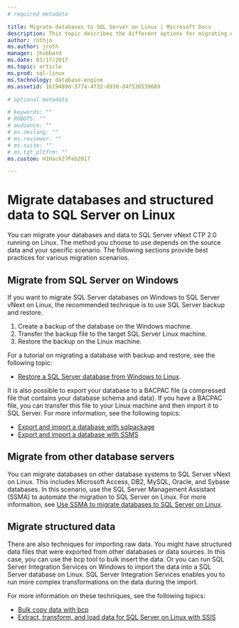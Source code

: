 ```yaml
---
# required metadata

title: Migrate databases to SQL Server on Linux | Microsoft Docs
description: This topic describes the different options for migrating databases and data to SQL Server on Linux.
author: rothja 
ms.author: jroth 
manager: jhubbard
ms.date: 03/17/2017
ms.topic: article
ms.prod: sql-linux
ms.technology: database-engine
ms.assetid: 1619489d-377a-4f32-8930-d4f536539689

# optional metadata

# keywords: ""
# ROBOTS: ""
# audience: ""
# ms.devlang: ""
# ms.reviewer: ""
# ms.suite: ""
# ms.tgt_pltfrm: ""
ms.custom: H1Hack27Feb2017

---
```

# Migrate databases and structured data to SQL Server on Linux 

You can migrate your databases and data to SQL Server vNext CTP 2.0 running on Linux. The method you choose to use depends on the source data and your specific scenario. The following sections provide best practices for various migration scenarios.

## Migrate from SQL Server on Windows
If you want to migrate SQL Server databases on Windows to SQL Server vNext on Linux, the recommended technique is to use SQL Server backup and restore.

1. Create a backup of the database on the Windows machine.
2. Transfer the backup file to the target SQL Server Linux machine.
3. Restore the backup on the Linux machine. 

For a tutorial on migrating a database with backup and restore, see the following topic:

- [Restore a SQL Server database from Windows to Linux](sql-server-linux-migrate-restore-database.md).

It is also possible to export your database to a BACPAC file (a compressed file that contains your database schema and data). If you have a BACPAC file, you can transfer this file to your Linux machine and then import it to SQL Server. For more information, see the following topics:

- [Export and import a database with sqlpackage](sql-server-linux-migrate-sqlpackage.md)
- [Export and import a database with SSMS](sql-server-linux-migrate-ssms.md)

## Migrate from other database servers
You can migrate databases on other database systems to SQL Server vNext on Linux. This includes Microsoft Access, DB2, MySQL, Oracle, and Sybase databases. In this scenario, use the SQL Server Management Assistant (SSMA) to automate the migration to SQL Server on Linux. For more information, see [Use SSMA to migrate databases to SQL Server on Linux](sql-server-linux-migrate-ssma.md).  

## Migrate structured data
There are also techniques for importing raw data. You might have structured data files that were exported from other databases or data sources. In this case, you can use the bcp tool to bulk insert the data. Or you can run SQL Server Integration Services on Windows to import the data into a SQL Server database on Linux. SQL Server Integration Services enables you to run more complex transformations on the data during the import. 

For more information on these techniques, see the following topics:

- [Bulk copy data with bcp](sql-server-linux-migrate-bcp.md)
- [Extract, transform, and load data for SQL Server on Linux with SSIS](sql-server-linux-migrate-ssis.md) 
